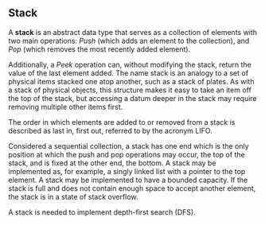 ## Stack

A **stack** is an abstract data type that serves as a collection of elements
with two main operations: _Push_ (which adds an element to the collection),
and _Pop_ (which removes the most recently added element).

Additionally, a _Peek_ operation can, without modifying the stack,
return the value of the last element added.
The name stack is an analogy to a set of physical items stacked one atop
another, such as a stack of plates.
As with a stack of physical objects, this structure makes it easy
to take an item off the top of the stack, but accessing a datum deeper
in the stack may require removing multiple other items first.

The order in which elements are added to or removed from a stack is described
as last in, first out, referred to by the acronym LIFO.

Considered a sequential collection, a stack has one end which is the only
position at which the push and pop operations may occur, the top of the stack,
and is fixed at the other end, the bottom. A stack may be implemented as,
for example, a singly linked list with a pointer to the top element.
A stack may be implemented to have a bounded capacity.
If the stack is full and does not contain enough space to accept
another element, the stack is in a state of stack overflow.

A stack is needed to implement depth-first search (DFS).
